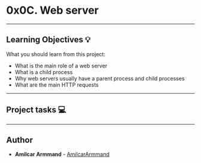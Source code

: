 # 0x0C. Web server

---

## Learning Objectives :bulb:
What you should learn from this project:

* What is the main role of a web server
* What is a child process
* Why web servers usually have a parent process and child processes
* What are the main HTTP requests

---

## Project tasks :computer:

---

## Author
* **Amilcar Armmand** - [AmilcarArmmand](https://github.com/AmilcarArmmand)
